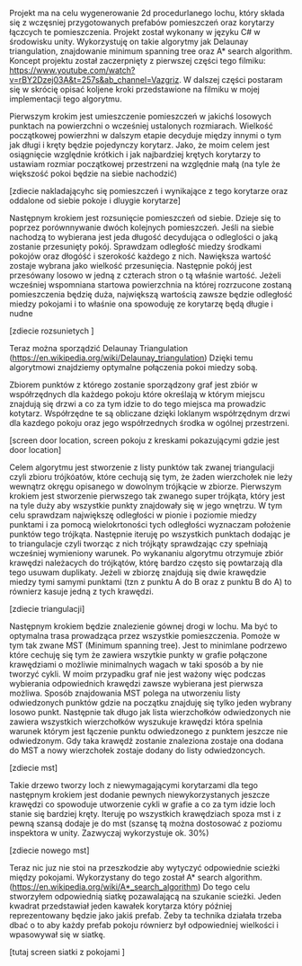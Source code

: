 Projekt ma na celu wygenerowanie 2d procedurlanego lochu, który składa się z wczęsniej przygotowanych prefabów pomieszczeń oraz korytarzy łączcych te pomieszczenia. Projekt został wykonany w języku C# w środowisku 
unity. Wykorzystuję on takie algorytmy jak Delaunay triangulation, znajdowanie minimum spanning tree oraz A* search algorithm. Koncept projektu został zaczerpnięty z pierwszej części tego filmiku: 
https://www.youtube.com/watch?v=rBY2Dzej03A&t=257s&ab_channel=Vazgriz. W dalszej części postaram się w skrócię opisać koljene kroki przedstawione na filmiku w mojej implementacji tego algorytmu.

Pierwszym krokim jest umieszczenie pomieszczeń w jakichś losowych punktach na powierzchni o wcześniej ustalonych rozmiarach. Wielkość początkowej powierzhni w dalszym etapie decyduje między innymi o tym jak długi i kręty 
będzie pojedynczy korytarz. Jako, że moim celem jest osiągnięcie względnie krótkich i jak najbardziej krętych korytarzy to ustawiam rozmiar początkowej przestrzeni na względnie małą (na tyle że większość pokoi będzie na siebie nachodzić)

[zdiecie nakladającyhc się pomieszczeń i wynikające z tego korytarze oraz oddalone od siebie pokoje i dluygie korytarze]

Następnym krokiem jest rozsunięcie pomieszczeń od siebie. Dzieje się to poprzez porównnywanie dwóch kolejnych pomieszczeń. Jeśli na siebie nachodzą to wybierana jest jeda długość decydująca o odleglości o jaką zostanie 
przesunięty pokój. Sprawdzam odległość miedzy środkami pokojów oraz dłogóść i szerokość każdego z nich. Nawiększa wartość zostaje wybrana jako wielkość przesunięcia. Następnie pokój jest przesówany losowo w jedną z czterach 
stron o tą właśnie wartość. Jeżeli wcześniej wspomniana startowa powierzchnia na której rozrzucone zostaną pomieszczenia będzię duża, największą wartością zawsze będzie odległość miedzy pokojami i to właśnie ona spowoduję 
ze korytarzę będą długie i nudne 

[zdiecie rozsunietych ]

Teraz można sporządzić Delaunay Triangulation (https://en.wikipedia.org/wiki/Delaunay_triangulation)
Dzięki temu algorytmowi znajdziemy optymalne połączenia pokoi miedzy sobą.

Zbiorem punktów z którego zostanie sporządzony graf jest zbiór w współrzędnych dla każdego pokoju które określają w którym miejscu znajdują się drzwi a co za tym idzie to do tego miejsca ma prowadzic 
kotytarz. Współrzędne te są obliczane dzięki loklanym współrzędnym drzwi dla kazdego pokoju oraz jego współrzednych środka w ogólnej przestrzeni.

[screen door location, screen pokoju z kreskami pokazującymi gdzie jest door location]


Celem algorytmu jest stworzenie z listy punktów tak zwanej triangulacji czyli zbioru trójkóatów, które cechują się tym, że żaden wierzchołek nie leży wewnątrz okręgu opisanego w dowolnym trójkącie w zbiorze.
Pierwszym krokiem jest stworzenie pierwszego tak zwanego super trójkąta, który jest na tyle duży aby wszystkie punkty znajdowały się w jego wnętrzu. W tym celu sprawdzam największę odległości w pionie i poziomie miedzy 
punktami i za pomocą wielokrtoności tych odległości wyznaczam położenie punktów tego trójkąta. Następnie iteruję po wszystkich punktach dodając je to triangulacje czyli tworząc z nich trójkąty sprawdzając czy 
spełniają wcześniej wymieniony warunek. Po wykananiu algorytmu otrzymuje zbiór krawędzi należacych do trójkątów, którę bardzo często się powtarzają dla tego usuwam duplikaty. Jeżeli w zbiorzę znajdują się dwie krawędzie 
miedzy tymi samymi punktami (tzn z punktu A do B oraz z punktu B do A) to równierz kasuje jedną z tych krawędzi.

[zdiecie triangulacji]



Następnym krokiem będzie znalezienie gównej drogi w lochu. Ma być to optymalna trasa prowadząca przez wszystkie pomieszczenia. Pomoże w tym tak zwane MST (Minimum spanning tree). Jest to minimlane podrzewo które cechuję 
się tym że zawiera wszytkie punkty w grafie połączone krawędziami o możliwie minimalnych wagach w taki sposób a by nie tworzyć cykli. W moim przypadku graf nie jest ważony więc podczas wybierania odpowiednich krawędzi 
zawsze wybierana jest pierwsza możliwa. Sposób znajdowania MST polega na utworzeniu listy odwiedzonych punktów gdzie na początku znajduję się tylko jeden wybrany losowo punkt. Następnie tak długo jak lista wierzchołków 
odwiedzonych nie zawiera wszystkich wierzchołków wyszukuje krawędzi która spelnia warunek którym jest łączenie punktu odwiedzonego z punktem jeszcze nie odwiedzonym. Gdy taka krawędź zostanie znaleziona zostaje ona dodana do MST a 
nowy wierzchołek zostaje dodany do listy odwiedzoncych. 


[zdiecie mst]

Takie drzewo tworzy loch z niewymagającymi korytarzami dla tego następnym krokiem jest dodanie pewnych niewykorzystanych jeszcze krawędzi co spowoduje utworzenie cykli w grafie a co za tym idzie loch stanie się bardziej 
kręty. Iteruję po wszystkich krawędziach spoza mst i z pewną szansą dodaje je do mst (szansę tą można dostosować z poziomu inspektora w unity. Zazwyczaj wykorzystuje ok. 30%) 

[zdiecie nowego mst]
 

Teraz nic juz nie stoi na przeszkodzie aby wytyczyć odpowiednie scieżki między pokojami. Wykorzystany do tego został A* search algorithm. (https://en.wikipedia.org/wiki/A*_search_algorithm)
Do tego celu stworzyłem odpowiednią siatkę pozawalającą na szukanie scieżki. Jeden 
kwadrat przedstawiał jeden kawałek korytarza który później reprezentowany będzie jako jakiś prefab. Żeby ta technika działała trzeba dbać o to aby każdy prefab pokoju równierz był odpowiedniej wielkości i wpasowywał się w 
siatkę.

[tutaj screen siatki z pokojami ]




